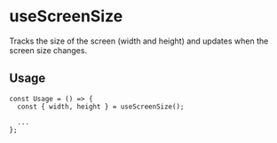 # useScreenSize

Tracks the size of the screen (width and height) and updates when the screen size changes.

## Usage

```tsx
const Usage = () => {
  const { width, height } = useScreenSize();

  ...
};
```
